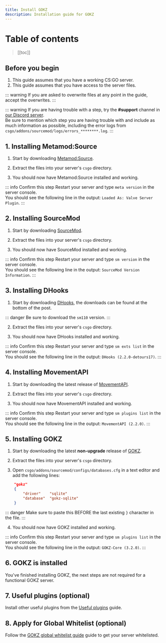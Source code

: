 ```yaml
---
title: Install GOKZ
description: Installation guide for GOKZ
---
```


# Table of contents

>[[toc]]

## Before you begin

1. This guide assumes that you have a working CS:GO server.
2. This guide assumes that you have access to the server files.

::: warning
If you are asked to overwrite files at any point in the guide, accept the overwrites.
:::

::: warning
If you are having trouble with a step, try the **#support** channel in [our Discord server](https://discord.gg/csgokz).
<br>Be sure to mention which step you are having trouble with and include as much information as possible, including the error logs from `csgo/addons/sourcemod/logs/errors_********.log`.
:::

## 1. Installing Metamod:Source

1. Start by downloading [Metamod:Source](https://www.sourcemm.net/downloads.php?branch=stable).

2. Extract the files into your server's `csgo` directory.

3. You should now have Metamod:Source installed and working.

::: info Confirm this step
Restart your server and type `meta version` in the server console.
<br>You should see the following line in the output: `Loaded As: Valve Server Plugin`.
:::

## 2. Installing SourceMod

1. Start by downloading [SourceMod](https://sourcemod.net/downloads.php?branch=stable).

2. Extract the files into your server's `csgo` directory.

3. You should now have SourceMod installed and working.

::: info Confirm this step
Restart your server and type `sm version` in the server console.
<br>You should see the following line in the output: `SourceMod Version Information`.
:::

## 3. Installing DHooks

1. Start by downloading [DHooks](https://forums.alliedmods.net/showpost.php?p=2588686&postcount=589),
the downloads can be found at the bottom of the post.

::: danger
Be sure to download the `sm110` version.
:::

2. Extract the files into your server's `csgo` directory.

3. You should now have DHooks installed and working.

::: info Confirm this step
Restart your server and type `sm exts list` in the server console.
<br>You should see the following line in the output: `DHooks (2.2.0-detours17)`.
:::

## 4. Installing MovementAPI

1. Start by downloading the latest release of [MovementAPI](https://github.com/danzayau/MovementAPI/releases).

2. Extract the files into your server's `csgo` directory.

3. You should now have MovementAPI installed and working.

::: info Confirm this step
Restart your server and type `sm plugins list` in the server console.
<br>You should see the following line in the output: `MovementAPI (2.2.0)`.
:::

## 5. Installing GOKZ

1. Start by downloading the latest **non-upgrade** release of [GOKZ](https://github.com/KZGlobalTeam/gokz/releases).

2. Extract the files into your server's `csgo` directory.

3. Open `csgo/addons/sourcemod/configs/databases.cfg` in a text editor and add
the following lines:

```json
    "gokz"
    {
        "driver"    "sqlite"
        "database"  "gokz-sqlite"
    }
```

::: danger
Make sure to paste this BEFORE the last existing `}` character in the file.
:::

4. You should now have GOKZ installed and working.

::: info Confirm this step
Restart your server and type `sm plugins list` in the server console.
<br>You should see the following line in the output: `GOKZ-Core (3.2.0)`.
:::

## 6. GOKZ is installed

You've finished installing GOKZ, the next steps are not required for a functional GOKZ server.

## 7. Useful plugins (optional)

Install other useful plugins from the [Useful plugins](/guides/useful-plugins/) guide.

## 8. Apply for Global Whitelist (optional)

Follow the [GOKZ global whitelist guide](/guides/global-gokz) guide to get your server whitelisted.
